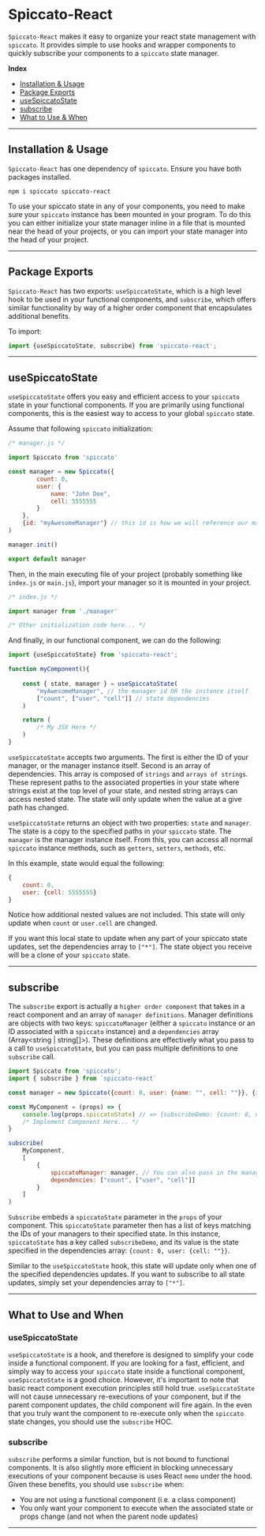 # Spiccato-React

`Spiccato-React` makes it easy to organize your react state management with `spiccato`. It provides simple to use hooks and wrapper components to quickly subscribe your components to a `spiccato` state manager. 

**Index**

- [Installation & Usage](#installation--usage)
- [Package Exports](#package-exports)
- [useSpiccatoState](#usespiccatostate)
- [subscribe](#subscribe)
- [What to Use & When](#what-to-use-and-when)
---
## Installation & Usage

`Spiccato-React` has one dependency of `spiccato`. Ensure you have both packages installed. 

```
npm i spiccato spiccato-react
```

To use your spiccato state in any of your components, you need to make sure your `spiccato` instance has been mounted in your program. To do this you can either initialize your state manager inline in a file that is mounted near the head of your projects, or you can import your state manager into the head of your project.

---

## Package Exports 

`Spiccato-React` has two exports: `useSpiccatoState`, which is a high level hook to be used in your functional components, and `subscribe`, which offers similar functionality by way of a higher order component that encapsulates additional benefits.  

To import: 

```javascript
import {useSpiccatoState, subscribe} from 'spiccato-react';
```
---

## useSpiccatoState

`useSpiccatoState` offers you easy and efficient access to your `spiccato` state in your functional components. If you are primarily using functional components, this is the easiest way to access to your global `spiccato` state.

Assume that following `spiccato` initialization:

```JavaScript
/* manager.js */

import Spiccato from 'spiccato'

const manager = new Spiccato({
        count: 0,
        user: {
            name: "John Doe",
            cell: 5555555
        }
    },
    {id: "myAwesomeManager"} // this id is how we will reference our manager later
)

manager.init()

export default manager
```
Then, in the main executing file of your project (probably something like `index.js` or `main.js`), import your manager so it is mounted in your project.

```javascript
/* index.js */

import manager from './manager'

/* Other initialization code here... */
```
And finally, in our functional component, we can do the following:

```JavaScript
import {useSpiccatoState} from 'spiccato-react';

function myComponent(){
    
    const { state, manager } = useSpiccatoState(
        "myAwesomeManager", // the manager id OR the instance itself
        ["count", ["user", "cell"]] // state dependencies
    )

    return (
        /* My JSX Here */
    )
}
```

`useSpiccatoState` accepts two arguments. The first is either the ID of your manager, or the manager instance itself. Second is an array of dependencies. This array is composed of `strings` and `arrays of strings`. These represent paths to the associated properties in your state where strings exist at the top level of your state, and nested string arrays can access nested state. The state will only update when the value at a give path has changed. 

`useSpiccatoState` returns an object with two properties: `state` and `manager`. The state is a copy to the specified paths in your `spiccato` state. The `manager` is the manager instance itself. From this, you can access all normal `spiccato` instance methods, such as `getters`, `setters`, `methods`, etc. 

In this example, state would equal the following:

```javascript
{
    count: 0,
    user: {cell: 5555555}
}
```

Notice how additional nested values are not included. This state will only update when `count` or `user.cell` are changed. 

If you want this local state to update when any part of your spiccato state updates, set the dependencies array to `["*"]`. The state object you receive will be a clone of your `spiccato` state.

---
## subscribe

The `subscribe` export is actually a `higher order component` that takes in a react component and an array of `manager definitions`. Manager definitions are objects with two keys: `spiccatoManager` (either a `spiccato` instance or an ID associated with a `spiccato` instance) and a `dependencies` array (Array<string | string[]>). These definitions are effectively what you pass to a call to `useSpiccatoState`, but you can pass multiple definitions to one `subscribe` call. 

```javascript
import Spiccato from 'spiccato';
import { subscribe } from `spiccato-react` 

const manager = new Spiccato({count: 0, user: {name: "", cell: ""}}, {id: "subscribeDemo"});

const MyComponent = (props) => {
    console.log(props.spiccatoState) // => {subscribeDemo: {count: 0, user: {cell: ""}}}
    /* Implement Component Here... */
}

subscribe(
    MyComponent,
    [
        {
            spiccatoManager: manager, // You can also pass in the manager id, "subscribeDemo"
            dependencies: ["count", ["user", "cell"]]
        }
    ]
)
```

`Subscribe` embeds a `spiccatoState` parameter in the `props` of your component. This `spiccatoState` parameter then has a list of keys matching the IDs of your managers to their specified state. In this instance, `spiccatoState` has a key called `subscribeDemo`, and its value is the state specified in the dependencies array: `{count: 0, user: {cell: ""}}`.

Similar to the `useSpiccatoState` hook, this state will update only when one of the specified dependencies updates. If you want to subscribe to all state updates, simply set your dependencies array to `["*"]`. 

---

## What to Use and When

### useSpiccatoState

`useSpiccatoState` is a hook, and therefore is designed to simplify your code inside a functional component. If you are looking for a fast, efficient, and simply way to access your `spiccato` state inside a functional component, `useSpiccatoState` is a good choice. However, it's important to note that basic react component execution principles still hold true. `useSpiccatoState` will not cause unnecessary re-executions of your component, but if the parent component updates, the child component will fire again. In the even that you truly want the component to re-execute only when the `spiccato` state changes, you should use the `subscribe` HOC. 

### subscribe 

`subscribe` performs a similar function, but is not bound to functional components. It is also slightly more efficient in blocking unnecessary executions of your component because is uses React `memo` under the hood. Given these benefits, you should use `subscribe` when:

- You are not using a functional component (i.e. a class component)
- You only want your component to execute when the associated state or props change (and not when the parent node updates)

---


